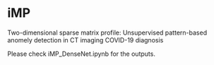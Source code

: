 # iMP
Two-dimensional sparse matrix profile: Unsupervised pattern-based anomely detection in CT imaging COVID-19 diagnosis

Please check iMP_DenseNet.ipynb for the outputs.
